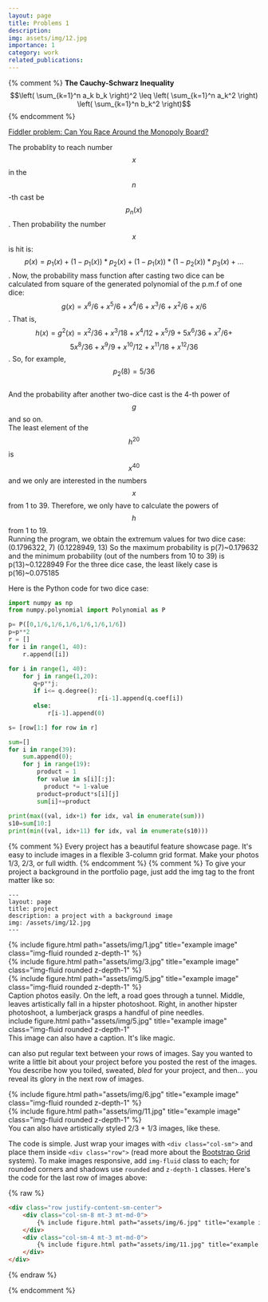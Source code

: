 ```yaml
---
layout: page
title: Problems 1
description:
img: assets/img/12.jpg
importance: 1
category: work
related_publications: 
---
```

{% comment %}
**The Cauchy-Schwarz Inequality**
$$\left( \sum_{k=1}^n a_k b_k \right)^2 \leq \left( \sum_{k=1}^n a_k^2 \right) \left( \sum_{k=1}^n b_k^2 \right)$$
{% endcomment %}

[Fiddler problem: Can You Race Around the Monopoly Board?](https://thefiddler.substack.com/p/can-you-race-around-the-monopoly)

The probablity to reach number $$x$$ in the $$n$$-th cast be $$p_n(x)$$. Then probability the number $$x$$ is hit is:  
$$ p(x)=p_1(x)+(1-p_1(x))*p_2(x)+(1-p_1(x))*(1-p_2(x))*p_3(x)+\ldots $$. Now, the probability mass function after casting two dice can be calculated from square of the generated polynomial of the p.m.f of one dice: $$ g(x)=x^6/6+x^5/6+x^4/6+x^3/6+x^2/6+x/6 $$.  That is, $$ h(x)=g^2(x)=x^2/36 + x^3/18 + x^4/12 + x^5/9 + 5 x^6/36 + x^7/6 + $$ $$ 5 x^8/36 + x^9/9 + x^{10}/12 + x^{11}/18 + x^{12}/36 $$. 
So, for example, $$ p_2(8)=5/36 $$  
And the probability after another two-dice cast is the 4-th power of $$g$$ and so on.  
The least element of the $$ h^{20} $$ is $$ x^{40} $$ and we only are interested in the numbers $$x$$ from 1 to 39. Therefore, we only have to calculate the powers of $$h$$ from 1 to 19.  
Running the program, we obtain the extremum values for two dice case:
(0.1796322, 7)
(0.1228949, 13)
So the maximum probability is p(7)~0.179632 and the minimum probability (out of the numbers from 10 to 39) is p(13)~0.1228949
For the three dice case, the least likely case is p(16)~0.075185

Here is the Python code for two dice case:

```python
import numpy as np
from numpy.polynomial import Polynomial as P

p= P([0,1/6,1/6,1/6,1/6,1/6,1/6])
p=p**2    
r = []
for i in range(1, 40):
    r.append([i])

for i in range(1, 40):
    for j in range(1,20):
       q=p**j;
       if i<= q.degree():       
                         r[i-1].append(q.coef[i])
       else:
           r[i-1].append(0)

s= [row[1:] for row in r]

sum=[]
for i in range(39):
    sum.append(0);
    for j in range(19):
        product = 1
        for value in s[i][:j]:
          product *= 1-value
        product=product*s[i][j]
        sum[i]+=product
        
print(max((val, idx+1) for idx, val in enumerate(sum)))
s10=sum[10:]
print(min((val, idx+11) for idx, val in enumerate(s10)))
```


{% comment %} Every project has a beautiful feature showcase page.
It's easy to include images in a flexible 3-column grid format.
Make your photos 1/3, 2/3, or full width. {% endcomment %}
{% comment %}
To give your project a background in the portfolio page, just add the img tag to the front matter like so:

    ---
    layout: page
    title: project
    description: a project with a background image
    img: /assets/img/12.jpg
    ---
<div class="row">
    <div class="col-sm mt-3 mt-md-0">
        {% include figure.html path="assets/img/1.jpg" title="example image" class="img-fluid rounded z-depth-1" %}
    </div>
    <div class="col-sm mt-3 mt-md-0">
        {% include figure.html path="assets/img/3.jpg" title="example image" class="img-fluid rounded z-depth-1" %}
    </div>
    <div class="col-sm mt-3 mt-md-0">
        {% include figure.html path="assets/img/5.jpg" title="example image" class="img-fluid rounded z-depth-1" %}
    </div>
</div>
<div class="caption">
    Caption photos easily. On the left, a road goes through a tunnel. Middle, leaves artistically fall in a hipster photoshoot. Right, in another hipster photoshoot, a lumberjack grasps a handful of pine needles.
</div>
<div class="row">
    <div class="col-sm mt-3 mt-md-0">
        include figure.html path="assets/img/5.jpg" title="example image" class="img-fluid rounded z-depth-1" 
    </div>
</div>
<div class="caption">
    This image can also have a caption. It's like magic.
</div>

can also put regular text between your rows of images.
Say you wanted to write a little bit about your project before you posted the rest of the images.
You describe how you toiled, sweated, *bled* for your project, and then... you reveal its glory in the next row of images.


<div class="row justify-content-sm-center">
    <div class="col-sm-8 mt-3 mt-md-0">
        {% include figure.html path="assets/img/6.jpg" title="example image" class="img-fluid rounded z-depth-1" %}
    </div>
    <div class="col-sm-4 mt-3 mt-md-0">
        {% include figure.html path="assets/img/11.jpg" title="example image" class="img-fluid rounded z-depth-1" %}
    </div>
</div>
<div class="caption">
  You can also have artistically styled 2/3 + 1/3 images, like these.
</div>


The code is simple.
Just wrap your images with `<div class="col-sm">` and place them inside `<div class="row">` (read more about the <a href="https://getbootstrap.com/docs/4.4/layout/grid/">Bootstrap Grid</a> system).
To make images responsive, add `img-fluid` class to each; for rounded corners and shadows use `rounded` and `z-depth-1` classes.
Here's the code for the last row of images above:

{% raw %}
```html
<div class="row justify-content-sm-center">
    <div class="col-sm-8 mt-3 mt-md-0">
        {% include figure.html path="assets/img/6.jpg" title="example image" class="img-fluid rounded z-depth-1" %}
    </div>
    <div class="col-sm-4 mt-3 mt-md-0">
        {% include figure.html path="assets/img/11.jpg" title="example image" class="img-fluid rounded z-depth-1" %}
    </div>
</div>
```
{% endraw %}

{% endcomment %}


